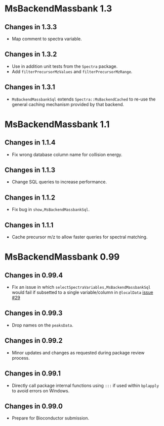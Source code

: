 # MsBackendMassbank 1.3

## Changes in 1.3.3

- Map comment to spectra variable.

## Changes in 1.3.2

- Use in addition unit tests from the `Spectra` package.
- Add `filterPrecursorMzValues` and `filterPrecursorMzRange`.

## Changes in 1.3.1

- `MsBackendMassbankSql` extends `Spectra::MsBackendCached` to re-use the
  general caching mechanism provided by that backend.

# MsBackendMassbank 1.1

## Changes in 1.1.4

- Fix wrong database column name for collision energy.

## Changes in 1.1.3

- Change SQL queries to increase performance.

## Changes in 1.1.2

- Fix bug in `show,MsBackendMassbankSql`.

## Changes in 1.1.1

- Cache precursor m/z to allow faster queries for spectral matching.

# MsBackendMassbank 0.99

## Changes in 0.99.4

- Fix an issue in which `selectSpectraVariables,MsBackendMassbankSql` would fail
  if subsetted to a single variable/column in `@localData` [issue
  #29](https://github.com/rformassspectrometry/MsBackendMassbank/issues/29)

## Changes in 0.99.3

- Drop names on the `peaksData`.

## Changes in 0.99.2

- Minor updates and changes as requested during package review process.

## Changes in 0.99.1

- Directly call package internal functions using `:::` if used within `bplapply`
  to avoid errors on Windows.

## Changes in 0.99.0

- Prepare for Bioconductor submission.